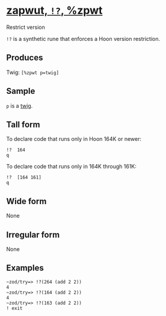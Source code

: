 [zapwut, `!?`, %zpwt](#zpwt)
============================

Restrict version

`!?` is a synthetic rune that enforces a Hoon version restriction.

Produces
--------

Twig: `[%zpwt p=twig]`

Sample
------

`p` is a [twig]().

Tall form
---------

To declare code that runs only in Hoon 164K or newer:

    !?  164
    q

To declare code that runs only in 164K through 161K:

    !?  [164 161] 
    q

Wide form
---------

None

Irregular form
--------------

None

Examples
--------

    ~zod/try=> !?(264 (add 2 2))
    4
    ~zod/try=> !?(164 (add 2 2))
    4
    ~zod/try=> !?(163 (add 2 2))
    ! exit
